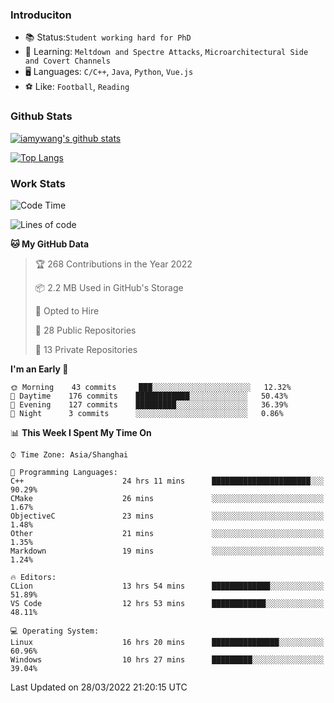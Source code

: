 ### Introduciton

- 📚 Status:`Student working hard for PhD`
- 🔎 Learning: `Meltdown and Spectre Attacks`, `Microarchitectural Side and Covert Channels`
- 🖥️ Languages: `C/C++`, `Java`, `Python`, `Vue.js`
- ⚽ Like: `Football`, `Reading`

### Github Stats

[![iamywang's github stats](https://github-readme-stats.vercel.app/api?username=iamywang&count_private=true&show_icons=true)]()

[![Top Langs](https://github-readme-stats.vercel.app/api/top-langs/?username=iamywang&layout=compact)]()

### Work Stats

<!--START_SECTION:waka-->
![Code Time](http://img.shields.io/badge/Code%20Time-205%20hrs%2039%20mins-blue)

![Lines of code](https://img.shields.io/badge/From%20Hello%20World%20I%27ve%20Written-523%20Thousand%20lines%20of%20code-blue)

**🐱 My GitHub Data** 

> 🏆 268 Contributions in the Year 2022
 > 
> 📦 2.2 MB Used in GitHub's Storage 
 > 
> 💼 Opted to Hire
 > 
> 📜 28 Public Repositories 
 > 
> 🔑 13 Private Repositories  
 > 
**I'm an Early 🐤** 

```text
🌞 Morning    43 commits     ███░░░░░░░░░░░░░░░░░░░░░░   12.32% 
🌆 Daytime    176 commits    ████████████░░░░░░░░░░░░░   50.43% 
🌃 Evening    127 commits    █████████░░░░░░░░░░░░░░░░   36.39% 
🌙 Night      3 commits      ░░░░░░░░░░░░░░░░░░░░░░░░░   0.86%

```


📊 **This Week I Spent My Time On** 

```text
⌚︎ Time Zone: Asia/Shanghai

💬 Programming Languages: 
C++                      24 hrs 11 mins      ██████████████████████░░░   90.29% 
CMake                    26 mins             ░░░░░░░░░░░░░░░░░░░░░░░░░   1.67% 
ObjectiveC               23 mins             ░░░░░░░░░░░░░░░░░░░░░░░░░   1.48% 
Other                    21 mins             ░░░░░░░░░░░░░░░░░░░░░░░░░   1.35% 
Markdown                 19 mins             ░░░░░░░░░░░░░░░░░░░░░░░░░   1.24%

🔥 Editors: 
CLion                    13 hrs 54 mins      █████████████░░░░░░░░░░░░   51.89% 
VS Code                  12 hrs 53 mins      ████████████░░░░░░░░░░░░░   48.11%

💻 Operating System: 
Linux                    16 hrs 20 mins      ███████████████░░░░░░░░░░   60.96% 
Windows                  10 hrs 27 mins      █████████░░░░░░░░░░░░░░░░   39.04%

```


 Last Updated on 28/03/2022 21:20:15 UTC
<!--END_SECTION:waka-->
